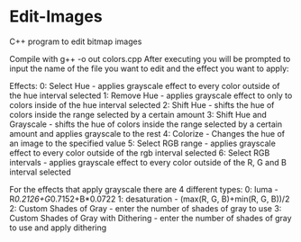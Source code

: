 # Edit-Images
C++ program to edit bitmap images

Compile with g++ -o out colors.cpp
After executing you will be prompted to input the name of the file you want to edit and the effect you want to apply:

Effects:
  0: Select Hue - applies grayscale effect to every color outside of the hue interval selected
  1: Remove Hue - applies grayscale effect to only to colors inside of the hue interval selected
  2: Shift Hue - shifts the hue of colors inside the range selected by a certain amount
  3: Shift Hue and Grayscale - shifts the hue of colors inside the range selected by a certain amount and applies grayscale to the rest
  4: Colorize - Changes the hue of an image to the specified value
  5: Select RGB range - applies grayscale effect to every color outside of the rgb interval selected
  6: Select RGB intervals - applies grayscale effect to every color outside of the R, G and B interval selected

For the effects that apply grayscale there are 4 different types:
  0: luma - R*0.2126+G*0.7152+B*0.0722
  1: desaturation - (max(R, G, B)+min(R, G, B))/2
  2: Custom Shades of Gray - enter the number of shades of gray to use
  3: Custom Shades of Gray with Dithering - enter the number of shades of gray to use and apply dithering
